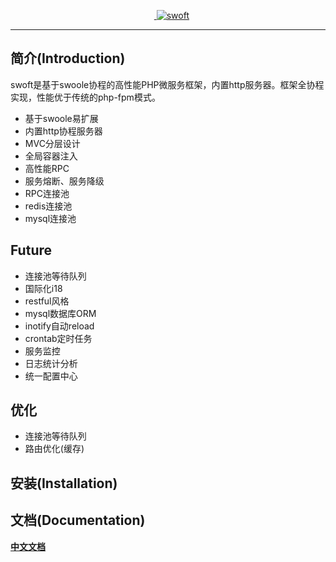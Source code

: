 <p align="center">
    <a href="https://github.com/stelin/swoft" target="_blank">
        <img src="http://www.stelin.me/assets/img/swoft.png" alt="swoft" />
    </a>
</p>

------------

简介(Introduction)
------------
swoft是基于swoole协程的高性能PHP微服务框架，内置http服务器。框架全协程实现，性能优于传统的php-fpm模式。

- 基于swoole易扩展
- 内置http协程服务器
- MVC分层设计
- 全局容器注入
- 高性能RPC
- 服务熔断、服务降级
- RPC连接池
- redis连接池
- mysql连接池

## Future
- 连接池等待队列
- 国际化i18
- restful风格
- mysql数据库ORM
- inotify自动reload
- crontab定时任务
- 服务监控
- 日志统计分析
- 统一配置中心



优化
------------

- 连接池等待队列
- 路由优化(缓存)


安装(Installation)
------------


文档(Documentation)
-------------
[**中文文档**](https://stelin.gitbooks.io/swoft)
